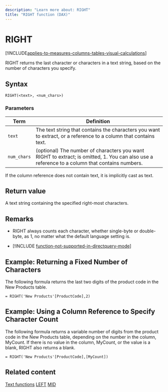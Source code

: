 ```yaml
---
description: "Learn more about: RIGHT"
title: "RIGHT function (DAX)"
---
```

# RIGHT

[!INCLUDE[applies-to-measures-columns-tables-visual-calculations](includes/applies-to-measures-columns-tables-visual-calculations.md)]

RIGHT returns the last character or characters in a text string, based on the number of characters you specify.

## Syntax

```dax
RIGHT(<text>, <num_chars>)
```

### Parameters

|Term|Definition|
|--------|--------------|
|`text`|The text string that contains the characters you want to extract, or a reference to a column that contains text.|
|`num_chars`|(optional) The number of characters you want RIGHT to extract; is omitted, 1. You can also use a reference to a column that contains numbers.|

If the column reference does not contain text, it is implicitly cast as text.

## Return value

A text string containing the specified right-most characters.

## Remarks

- RIGHT always counts each character, whether single-byte or double-byte, as 1, no matter what the default language setting is.

- [!INCLUDE [function-not-supported-in-directquery-mode](includes/function-not-supported-in-directquery-mode.md)]

## Example: Returning a Fixed Number of Characters

The following formula returns the last two digits of the product code in the New Products table.

```dax
= RIGHT('New Products'[ProductCode],2)
```

## Example: Using a Column Reference to Specify Character Count

The following formula returns a variable number of digits from the product code in the New Products table, depending on the number in the column, MyCount. If there is no value in the column, MyCount, or the value is a blank, RIGHT also returns a blank.

```dax
= RIGHT('New Products'[ProductCode],[MyCount])
```

## Related content

[Text functions](text-functions-dax.md)
[LEFT](left-function-dax.md)
[MID](mid-function-dax.md)

